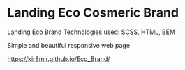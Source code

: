 # Landing Eco Cosmeric Brand


Landing Eco Brand Technologies used: SCSS, HTML, BEM

Simple and beautiful responsive web page 

https://kir8mir.github.io/Eco_Brand/
